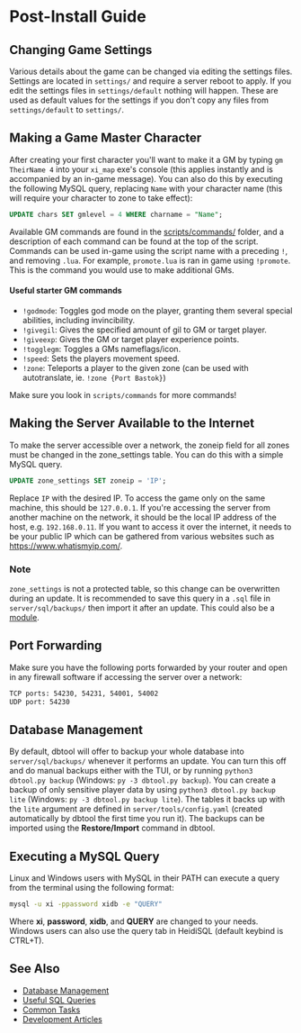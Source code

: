 # Post-Install Guide

## Changing Game Settings

Various details about the game can be changed via editing the settings files. Settings are located in `settings/` and require a server reboot to apply. If you edit the settings files in `settings/default` nothing will happen. These are used as default values for the settings if you don't copy any files from `settings/default` to `settings/`.

## Making a Game Master Character

After creating your first character you'll want to make it a GM by typing `gm TheirName 4` into your `xi_map` exe's console (this applies instantly and is accompanied by an in-game message). You can also do this by executing the following MySQL query, replacing `Name` with your character name (this will require your character to zone to take effect):

```sql
UPDATE chars SET gmlevel = 4 WHERE charname = "Name";
```

Available GM commands are found in the [scripts/commands/](https://github.com/LandSandBoat/server/tree/base/scripts/commands) folder, and a description of each command can be found at the top of the script. Commands can be used in-game using the script name with a preceding `!`, and removing `.lua`. For example, `promote.lua` is ran in game using `!promote`. This is the command you would use to make additional GMs.

#### Useful starter GM commands

* `!godmode`: Toggles god mode on the player, granting them several special abilities, including invincibility.
* `!givegil`: Gives the specified amount of gil to GM or target player.
* `!giveexp`: Gives the GM or target player experience points.
* `!togglegm`: Toggles a GMs nameflags/icon.
* `!speed`: Sets the players movement speed.
* `!zone`: Teleports a player to the given zone (can be used with autotranslate, ie. `!zone {Port Bastok}`)

Make sure you look in `scripts/commands` for more commands!

## Making the Server Available to the Internet

To make the server accessible over a network, the zoneip field for all zones must be changed in the zone_settings table. You can do this with a simple MySQL query.

```sql
UPDATE zone_settings SET zoneip = 'IP';
```

Replace `IP` with the desired IP. To access the game only on the same machine, this should be `127.0.0.1`. If you're accessing the server from another machine on the network, it should be the local IP address of the host, e.g. `192.168.0.11`. If you want to access it over the internet, it needs to be your public IP which can be gathered from various websites such as <https://www.whatismyip.com/>.

### Note

`zone_settings` is not a protected table, so this change can be overwritten during an update. It is recommended to save this query in a `.sql` file in `server/sql/backups/` then import it after an update. This could also be a [module](Module-Guide).

## Port Forwarding

Make sure you have the following ports forwarded by your router and open in any firewall software if accessing the server over a network:

```txt
TCP ports: 54230, 54231, 54001, 54002
UDP port: 54230
```

## Database Management

By default, dbtool will offer to backup your whole database into `server/sql/backups/` whenever it performs an update. You can turn this off and do manual backups either with the TUI, or by running `python3 dbtool.py backup` (Windows: `py -3 dbtool.py backup`). You can create a backup of only sensitive player data by using `python3 dbtool.py backup lite` (Windows: `py -3 dbtool.py backup lite`). The tables it backs up with the `lite` argument are defined in `server/tools/config.yaml` (created automatically by dbtool the first time you run it). The backups can be imported using the **Restore/Import** command in dbtool.

## Executing a MySQL Query

Linux and Windows users with MySQL in their PATH can execute a query from the terminal using the following format:

```sh
mysql -u xi -ppassword xidb -e "QUERY"
```

Where **xi**, **password**, **xidb**, and **QUERY** are changed to your needs. Windows users can also use the query tab in HeidiSQL (default keybind is CTRL+T).

## See Also

* [Database Management](Database-Management)
* [Useful SQL Queries](Useful-SQL-queries)
* [Common Tasks](Miscellaneous-Server)
* [Development Articles](Development)

